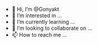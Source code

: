 - 👋 Hi, I’m @Gonyakt
- 👀 I’m interested in ...
- 🌱 I’m currently learning ...
- 💞️ I’m looking to collaborate on ...
- 📫 How to reach me ...

<!---
Gonyakt/Gonyakt is a ✨ special ✨ repository because its `README.md` (this file) appears on your GitHub profile.
You can click the Preview link to take a look at your changes.
--->
